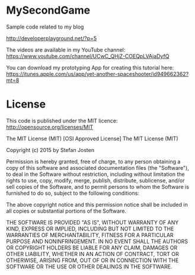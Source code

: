 MySecondGame
===========

Sample code related to my blog

http://developerplayground.net/?p=5

The videos are available in my YouTube channel: https://www.youtube.com/channel/UCwC_QHjZ-COEQpLVAjaDyfQ

You can download my prototyping App for creating this tutorial here: https://itunes.apple.com/us/app/yet-another-spaceshooter/id949662362?mt=8




License
=======

This code is published under the MIT licence: http://opensource.org/licenses/MIT

The MIT License (MIT)
[OSI Approved License]
The MIT License (MIT)

Copyright (c) 2015 by Stefan Josten

Permission is hereby granted, free of charge, to any person obtaining a copy
of this software and associated documentation files (the "Software"), to deal
in the Software without restriction, including without limitation the rights
to use, copy, modify, merge, publish, distribute, sublicense, and/or sell
copies of the Software, and to permit persons to whom the Software is
furnished to do so, subject to the following conditions:

The above copyright notice and this permission notice shall be included in
all copies or substantial portions of the Software.

THE SOFTWARE IS PROVIDED "AS IS", WITHOUT WARRANTY OF ANY KIND, EXPRESS OR
IMPLIED, INCLUDING BUT NOT LIMITED TO THE WARRANTIES OF MERCHANTABILITY,
FITNESS FOR A PARTICULAR PURPOSE AND NONINFRINGEMENT. IN NO EVENT SHALL THE
AUTHORS OR COPYRIGHT HOLDERS BE LIABLE FOR ANY CLAIM, DAMAGES OR OTHER
LIABILITY, WHETHER IN AN ACTION OF CONTRACT, TORT OR OTHERWISE, ARISING FROM,
OUT OF OR IN CONNECTION WITH THE SOFTWARE OR THE USE OR OTHER DEALINGS IN
THE SOFTWARE.
